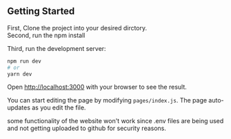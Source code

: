 
## Getting Started

First, Clone the project into your desired dirctory.  
Second, run the npm install

Third, run the development server:

```bash
npm run dev
# or
yarn dev
```

Open [http://localhost:3000](http://localhost:3000) with your browser to see the result.

You can start editing the page by modifying `pages/index.js`. The page auto-updates as you edit the file.
  
some functionality of the website won't work since .env files are being used and not getting uploaded to github for security reasons.







